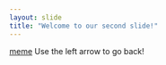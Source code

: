 ```yaml
---
layout: slide
title: "Welcome to our second slide!"
---
```

<a href="https://images.app.goo.gl/J2qTZViUCVXK1UFJ7">meme</a>
Use the left arrow to go back!
